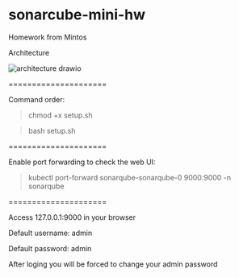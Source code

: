 # sonarcube-mini-hw
Homework from Mintos

Architecture

![architecture drawio](https://github.com/user-attachments/assets/1c59700b-4eb9-4460-aec5-76be8bf00904)


=====================

Command order:
>chmod +x setup.sh

>bash setup.sh

=====================

Enable port forwarding to check the web UI:

>kubectl port-forward sonarqube-sonarqube-0 9000:9000 -n sonarqube

=====================

Access 127.0.0.1:9000 in your browser

Default username: admin

Default password: admin

After loging you will be forced to change your admin password
